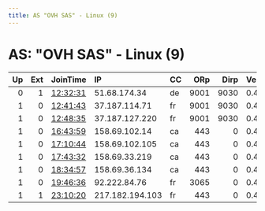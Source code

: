 ```yaml
---
title: AS "OVH SAS" - Linux (9)
---
```


# AS: "OVH SAS" - Linux (9)

|   Up |   Ext | JoinTime                                                                                            | IP              | CC   |   ORp |   Dirp | Version   | Contact                   | Nickname          |   eFamMembers |
|-----:|------:|:----------------------------------------------------------------------------------------------------|:----------------|:-----|------:|-------:|:----------|:--------------------------|:------------------|--------------:|
|    0 |     1 | [12:32:31](https://metrics.torproject.org/rs.html#details/5DAE2B009BC1C69630EF4084A9DF66AA8956DBD8) | 51.68.174.34    | de   |  9001 |   9030 | 0.4.3.5   | cultrix@protonmail.com    | CultRelayCloud    |             2 |
|    1 |     0 | [12:41:43](https://metrics.torproject.org/rs.html#details/46EC7BB31BFEC251B89E0C0715DEC4AA8208A1BA) | 37.187.114.71   | fr   |  9001 |   9030 | 0.4.3.5   | lln-contact at protonmail | LongLiveNoam      |             1 |
|    1 |     0 | [12:48:35](https://metrics.torproject.org/rs.html#details/5598C4CE251DD848C2C743DEF457EDEFAF3105C4) | 37.187.127.220  | fr   |  9001 |   9030 | 0.4.3.5   | vaa.red@protonmail.com    | GoVeganForAnimals |             1 |
|    1 |     0 | [16:43:59](https://metrics.torproject.org/rs.html#details/354F9C59F2C2636E77F857C668FCDA1700E35384) | 158.69.102.14   | ca   |   443 |      0 | 0.4.3.5   | None                      | Unnamed           |             1 |
|    1 |     0 | [17:10:44](https://metrics.torproject.org/rs.html#details/0042B9F5B608D06DBFF5C075C84F2BBB9B294A5B) | 158.69.102.105  | ca   |   443 |      0 | 0.4.3.5   | None                      | Unnamed           |             1 |
|    1 |     0 | [17:43:32](https://metrics.torproject.org/rs.html#details/E87C1F09E8402E3DA073165A145F7BC8FBF79299) | 158.69.33.219   | ca   |   443 |      0 | 0.4.3.5   | None                      | Unnamed           |             1 |
|    1 |     0 | [18:34:57](https://metrics.torproject.org/rs.html#details/EC8D71DA87C4A98B910170E3C42A2CE329223398) | 158.69.36.134   | ca   |   443 |      0 | 0.4.3.5   | None                      | Unnamed           |             1 |
|    1 |     0 | [19:46:36](https://metrics.torproject.org/rs.html#details/9B8BC7AB8792ED42DD9C5D7E8D02C38E60FBA381) | 92.222.84.76    | fr   |  3065 |      0 | 0.4.3.5   | None                      | Unnamed           |             1 |
|    1 |     1 | [23:10:20](https://metrics.torproject.org/rs.html#details/233769371C3C59E733CF63D5C5939AFE5ECF239C) | 217.182.194.103 | fr   |   443 |      0 | 0.4.2.7   | None                      | Unnamed           |             1 |
